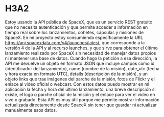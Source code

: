 # H3A2
Estoy usando la API pública de SpaceX, que es un servicio REST gratuito que no necesita autenticación y que permite acceder a información en tiempo real sobre los lanzamientos, cohetes, cápsulas y misiones de SpaceX. En mi proyecto estoy consumiendo específicamente la URL https://api.spacexdata.com/v4/launches/latest, que corresponde a la versión 4 de la API y al recurso launches, y que sirve para obtener el último lanzamiento realizado por SpaceX sin necesidad de manejar datos propios ni mantener una base de datos. Cuando hago la petición a esa dirección, la API me devuelve un objeto en formato JSON que incluye campos como id (identificador del lanzamiento), name (nombre de la misión), date_utc (fecha y hora exacta en formato UTC), details (descripción de la misión), y un objeto links que trae imágenes del parche de la misión, fotos de Flickr y el enlace al video oficial o webcast. Con estos datos puedo mostrar en mi aplicación la fecha y hora del último lanzamiento, una breve descripción si existe, el logo o parche oficial de la misión y el enlace para ver el video en vivo o grabado. Esta API es muy útil porque me permite mostrar información actualizada directamente desde SpaceX sin tener que guardar ni actualizar manualmente esos datos.
